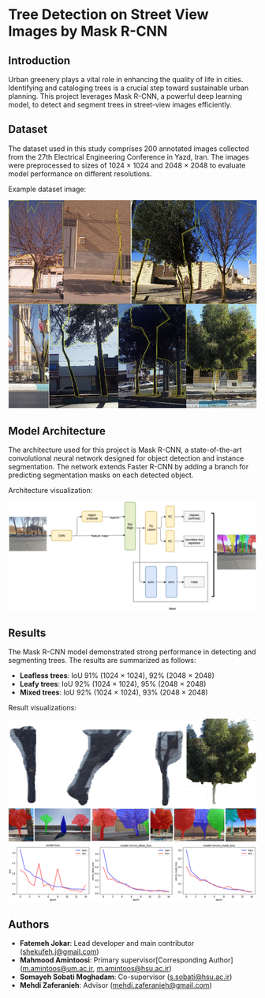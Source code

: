 # Tree Detection on Street View Images by Mask R-CNN

## Introduction
Urban greenery plays a vital role in enhancing the quality of life in cities. Identifying and cataloging trees is a crucial step toward sustainable urban planning. This project leverages Mask R-CNN, a powerful deep learning model, to detect and segment trees in street-view images efficiently.

## Dataset
The dataset used in this study comprises 200 annotated images collected from the 27th Electrical Engineering Conference in Yazd, Iran. The images were preprocessed to sizes of 1024 &times; 1024 and 2048 &times; 2048 to evaluate model performance on different resolutions.

Example dataset image:

![Example dataset image showing annotated trees](Images/example_tree_image.JPG)

## Model Architecture
The architecture used for this project is Mask R-CNN, a state-of-the-art convolutional neural network designed for object detection and instance segmentation. The network extends Faster R-CNN by adding a branch for predicting segmentation masks on each detected object.

Architecture visualization:

![Mask R-CNN Architecture](Images/Architecture.PNG)

## Results
The Mask R-CNN model demonstrated strong performance in detecting and segmenting trees. The results are summarized as follows:

- **Leafless trees**: IoU 91% (1024 &times; 1024), 92% (2048 &times; 2048)
- **Leafy trees**: IoU 92% (1024 &times; 1024), 95% (2048 &times; 2048)
- **Mixed trees**: IoU 92% (1024 &times; 1024), 93% (2048 &times; 2048)

Result visualizations:

![Extracted Tree Segmentation Using Mask R-CNN](Images/Figure4.PNG)
![Detailed Pixel-Level Tree Segmentation in an Urban Environment via Mask R-CNN](Images/Figure2.PNG)
![Training Loss and Accuracy Curves.](Images/training_loss_accuracy_curves.PNG)

## Authors

- **Fatemeh Jokar**: Lead developer and main contributor ([shekufeh.j@gmail.com](mailto:shekufeh.j@gmail.com))
- **Mahmood Amintoosi**: Primary supervisor[Corresponding Author] ([m.amintoos@um.ac.ir](mailto:m.amintoos@um.ac.ir), [m.amintoos@hsu.ac.ir](mailto:m.amintoos@hsu.ac.ir))
- **Somayeh Sobati Moghadam**: Co-supervisor ([s.sobati@hsu.ac.ir](mailto:s.sobati@hsu.ac.ir))
- **Mehdi Zaferanieh**: Advisor ([mehdi.zaferanieh@gmail.com](mailto:mehdi.zaferanieh@gmail.com))

